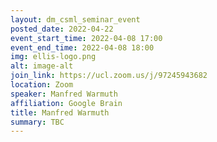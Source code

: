 ```yaml
---
layout: dm_csml_seminar_event
posted_date: 2022-04-22
event_start_time: 2022-04-08 17:00
event_end_time: 2022-04-08 18:00
img: ellis-logo.png
alt: image-alt
join_link: https://ucl.zoom.us/j/97245943682
location: Zoom
speaker: Manfred Warmuth
affiliation: Google Brain
title: Manfred Warmuth
summary: TBC
---
```

